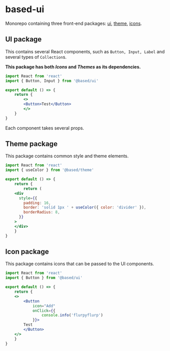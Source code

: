 # based-ui

Monorepo containing three front-end packages: [ui](#ui-package), [theme](#theme-package), [icons](#icon-package).

## UI package

This contains several React components, such as `Button, Input, Label` and several types of `Collection`s.

**This package has both _Icons_ and _Themes_ as its dependencies.**

```jsx
import React from 'react'
import { Button, Input } from '@based/ui'

export default () => {
    return {
        <>
        <Button>Test</Button>
        </>
    }
}
```

Each component takes several props.

## Theme package

This package contains common style and theme elements.

```jsx
import React from 'react'
import { useColor } from '@based/theme'

export default () => {
    return {
        return (
    <div
      style={{
        padding: 16,
        border: 'solid 1px ' + useColor({ color: 'divider' }),
        borderRadius: 8,
      }}
    >
    </div>
    }
}
```

## Icon package

This package contains icons that can be passed to the UI components.

```jsx
import React from 'react'
import { Button } from '@based/ui'

export default () => {
    return {
    <>
        <Button
            icon="Add"
            onClick={{
                console.info('flurpyflurp')
            }}>
        Test
        </Button>
    </>
    }
}
```
